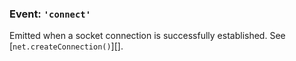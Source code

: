 ### Event: `'connect'`

<!-- YAML
added: v0.1.90
-->

Emitted when a socket connection is successfully established.
See [`net.createConnection()`][].
